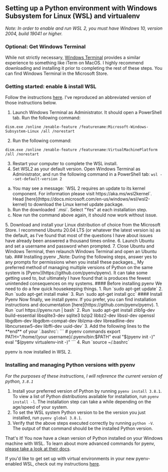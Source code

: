 ## Setting up a Python environment with Windows Subsystem for Linux (WSL) and virtualenv

_Note: In order to enable and run WSL 2, you must have Windows 10, version 2004, build 19041 or higher._

### Optional: Get Windows Terminal

While not strictly necessary, [Windows Terminal](https://docs.microsoft.com/en-us/windows/terminal/) provides a similar experience to something like iTerm on MacOS. I highly recommend downloading and installing it prior to completing the rest of these steps. You can find Windows Terminal in the Microsoft Store.

### Getting started: enable & install WSL

Follow the instructions [here](https://docs.microsoft.com/en-us/windows/wsl/install-win10). I've reproduced an abbreviated version of those instructions below.

1.  Launch Windows Terminal as Administrator. It should open a PowerShell tab. Run the following command:

`dism.exe /online /enable-feature /featurename:Microsoft-Windows-Subsystem-Linux /all /norestart`

2. Run the following command:

`dism.exe /online /enable-feature /featurename:VirtualMachinePlatform /all /norestart`

3. Restart your computer to complete the WSL install.
4. Set WSL2 as your default version. Open Windows Terminal as Administrator, and run the following command in a PowerShell tab:
`wsl --set-default-version 2`
<ol type="a">
  <li>You may see a message: `WSL 2 requires an update to its kernel component. For information please visit https://aka.ms/wsl2kernel`. Head [here](https://docs.microsoft.com/en-us/windows/wsl/wsl2-kernel) to download the Linux kernel update package.</li>
  <li>Run the downloaded `.msi`. Select "Yes" at each installation step.</li>
  <li>Now run the command above again, it should now work without issue.</li>
</ol>
5. Download and install your Linux distribution of choice from the Microsoft Store. I recommend Ubuntu 20.04 LTS (or whatever the latest version is) as the default, as I've found that most of the questions I have about issues have already been answered a thousand times online.
6. Launch Ubuntu and set a username and password when prompted.
7. Close Ubuntu and Windows Terminal, then relaunch Windows Terminal and open an Ubuntu tab.
### Installing pyenv
_Note: During the following steps, answer yes to any prompts for permissions when you install these packages._
My preferred method of managing multiple versions of Python on the same system is [Pyenv](https://github.com/pyenv/pyenv). It can take some getting used to, but ultimately I have found that is produces the fewest unintended consequences on my systems.
#### Before installing pyenv
We need to do a few quick housekeeping things.
1. Run `sudo apt-get update`
2. Run `sudo apt-get install make`
3. Run `sudo apt-get install gcc`
#### Install Pyenv
Now finally, we install pyenv. If you prefer, you can find installation instructions and documentation [here](https://github.com/pyenv/pyenv).
1. Run `curl https://pyenv.run | bash`
2. Run `sudo apt-get install zlib1g-dev build-essential libsqlite3-dev sqlite3 bzip2 libbz2-dev libssl-dev openssl libgdbm-dev libgdbm-compat-dev liblzma-dev libreadline-dev libncursesw5-dev libffi-dev uuid-dev`
3. Add the following lines to the **end** of your `.bashrc`:
```
# pyenv commands
export PATH="/home/{your username}/.pyenv/bin:$PATH"
eval "$(pyenv init -)"
eval "$(pyenv virtualenv-init -)"
```
4. Run `source ~/.bashrc`

pyenv is now installed in WSL 2.
### Installing and managing Python versions with pyenv
_For the purposes of these instructions, I will reference the current version of python, `3.8.1`_
1. Install your preferred version of Python by running `pyenv install 3.8.1`. To view a list of Python distributions available for installation, run `pyenv install -l`. The installation step can take a while depending on the age/speed of your system.
2. To set the WSL system Python version to be the version you just installed, run `pyenv global 3.8.1`.
3. Verify that the above steps executed correctly by running `python -V`. The output of that command should be the installed Python version.

That's it! You now have a clean version of Python installed on your Windows machine with WSL. To learn about more advanced commands for pyenv, [please take a look at their docs](https://github.com/pyenv/pyenv).

If you'd like to get set up with virtual environments in your new pyenv-enabled WSL, check out my instructions [here](https://github.com/fcabissi/useful-stuff/blob/master/pyenv-virtual-environments.md).
